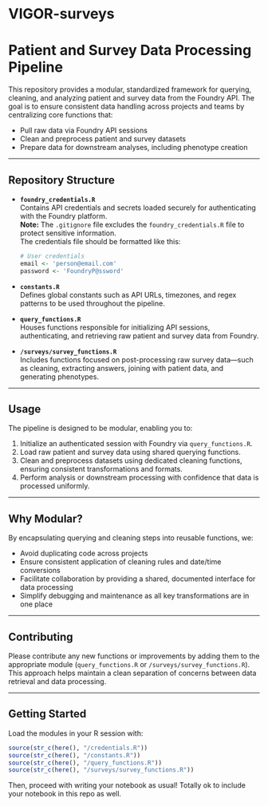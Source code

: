 # VIGOR-surveys

# Patient and Survey Data Processing Pipeline

This repository provides a modular, standardized framework for querying, cleaning, and analyzing patient and survey data from the Foundry API. The goal is to ensure consistent data handling across projects and teams by centralizing core functions that:

- Pull raw data via Foundry API sessions  
- Clean and preprocess patient and survey datasets  
- Prepare data for downstream analyses, including phenotype creation  

---

## Repository Structure

- **`foundry_credentials.R`**  
  Contains API credentials and secrets loaded securely for authenticating with the Foundry platform.  
  **Note:** The `.gitignore` file excludes the `foundry_credentials.R` file to protect sensitive information.  
  The credentials file should be formatted like this:

  ```r
  # User credentials
  email <- 'person@email.com'
  password <- 'FoundryP@ssword'
  ```
- **`constants.R`**  
  Defines global constants such as API URLs, timezones, and regex patterns to be used throughout the pipeline.

- **`query_functions.R`**  
  Houses functions responsible for initializing API sessions, authenticating, and retrieving raw patient and survey data from Foundry.

- **`/surveys/survey_functions.R`**  
  Includes functions focused on post-processing raw survey data—such as cleaning, extracting answers, joining with patient data, and generating phenotypes.

---

## Usage

The pipeline is designed to be modular, enabling you to:

1. Initialize an authenticated session with Foundry via `query_functions.R`.  
2. Load raw patient and survey data using shared querying functions.  
3. Clean and preprocess datasets using dedicated cleaning functions, ensuring consistent transformations and formats.  
4. Perform analysis or downstream processing with confidence that data is processed uniformly.

---

## Why Modular?

By encapsulating querying and cleaning steps into reusable functions, we:

- Avoid duplicating code across projects  
- Ensure consistent application of cleaning rules and date/time conversions  
- Facilitate collaboration by providing a shared, documented interface for data processing  
- Simplify debugging and maintenance as all key transformations are in one place

---

## Contributing

Please contribute any new functions or improvements by adding them to the appropriate module (`query_functions.R` or `/surveys/survey_functions.R`). This approach helps maintain a clean separation of concerns between data retrieval and data processing.

---

## Getting Started

Load the modules in your R session with:

```r
source(str_c(here(), "/credentials.R"))
source(str_c(here(), "/constants.R"))
source(str_c(here(), "/query_functions.R"))
source(str_c(here(), "/surveys/survey_functions.R"))
```
Then, proceed with writing your notebook as usual! Totally ok to include your notebook in this repo as well.

